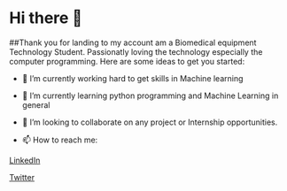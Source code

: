 # Hi there 👋

##Thank you for landing to my account am a Biomedical equipment Technology Student. Passionatly loving the technology especially the computer programming.
Here are some ideas to get you started:

- 🔭 I’m currently working hard to get skills in Machine learning
- 🌱 I’m currently learning python programming and Machine Learning in general
- 👯 I’m looking to collaborate on any project or Internship opportunities.


- 📫 How to reach me: 

[LinkedIn](https://www.linkedin.com/in/hirwa-nshuti-felix-b9980b19b/)  

[Twitter](https://twitter.com/__hirwa)
